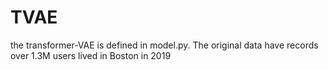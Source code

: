 # TVAE
the transformer-VAE is defined in model.py. The original data have records over 1.3M users lived in Boston in 2019 
